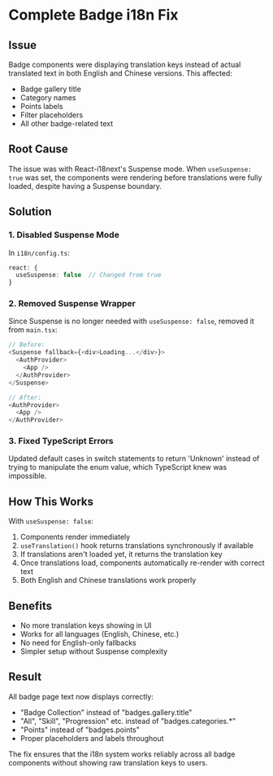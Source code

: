 # Complete Badge i18n Fix

## Issue
Badge components were displaying translation keys instead of actual translated text in both English and Chinese versions. This affected:
- Badge gallery title
- Category names
- Points labels
- Filter placeholders
- All other badge-related text

## Root Cause
The issue was with React-i18next's Suspense mode. When `useSuspense: true` was set, the components were rendering before translations were fully loaded, despite having a Suspense boundary.

## Solution

### 1. Disabled Suspense Mode
In `i18n/config.ts`:
```typescript
react: {
  useSuspense: false  // Changed from true
}
```

### 2. Removed Suspense Wrapper
Since Suspense is no longer needed with `useSuspense: false`, removed it from `main.tsx`:
```typescript
// Before:
<Suspense fallback={<div>Loading...</div>}>
  <AuthProvider>
    <App />
  </AuthProvider>
</Suspense>

// After:
<AuthProvider>
  <App />
</AuthProvider>
```

### 3. Fixed TypeScript Errors
Updated default cases in switch statements to return 'Unknown' instead of trying to manipulate the enum value, which TypeScript knew was impossible.

## How This Works

With `useSuspense: false`:
1. Components render immediately
2. `useTranslation()` hook returns translations synchronously if available
3. If translations aren't loaded yet, it returns the translation key
4. Once translations load, components automatically re-render with correct text
5. Both English and Chinese translations work properly

## Benefits
- No more translation keys showing in UI
- Works for all languages (English, Chinese, etc.)
- No need for English-only fallbacks
- Simpler setup without Suspense complexity

## Result
All badge page text now displays correctly:
- "Badge Collection" instead of "badges.gallery.title"
- "All", "Skill", "Progression" etc. instead of "badges.categories.*"
- "Points" instead of "badges.points"
- Proper placeholders and labels throughout

The fix ensures that the i18n system works reliably across all badge components without showing raw translation keys to users.
